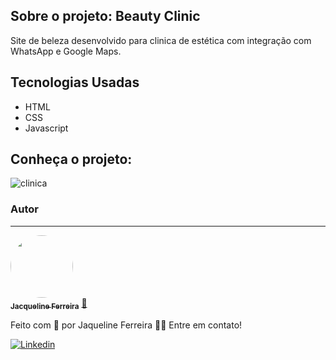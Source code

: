 ## Sobre o projeto: Beauty Clinic
Site de beleza desenvolvido para clinica de estética com integração com WhatsApp e Google Maps.

## Tecnologias Usadas
 * HTML
 * CSS
 * Javascript


## Conheça o projeto: 

![clinica](https://user-images.githubusercontent.com/64090350/157753595-cbeaf861-95b2-4cea-ae2b-e5c3929a51cc.jpg)


### Autor
---

<a href="https://augecode.com/">
 <img style="border-radius: 50%;" src="https://avatars.githubusercontent.com/jacqueline-dev" width="100px;" alt=""/>
 <br />
 <sub><b>Jacqueline Ferreira</b></sub></a> <a href="https://augecode.com/" title="Augecode">🚀</a>


Feito com 💜 por Jaqueline Ferreira 👋🏽 Entre em contato!

[![Linkedin](https://img.shields.io/badge/Meu%20Perfil-Linkdin-blueviolet)](https://www.linkedin.com/in/jacqueline-ferreira-a152761a5/)


